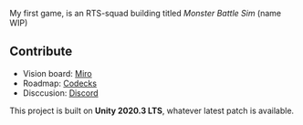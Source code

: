 My first game, is an RTS-squad building titled _Monster Battle Sim_ (name WIP)

## Contribute
* Vision board: [Miro](https://miro.com/welcomeonboard/bFhuVkZ2Q2RTV1FRdTlZMDIzQTBJYXo4OWJtVzVZOHBtdU5iWTBzdkFjVk1kSE5mTXdhV2FpMVdjbGtoOVV5UXwzMDc0NDU3MzYwMDY3ODIyNDE3fDI=?share_link_id=357698495875)
* Roadmap: [Codecks](https://jammies.codecks.io/decks)
* Disccusion: [Discord](https://discord.gg/EQe4htDrTB)


This project is built on **Unity 2020.3 LTS**, whatever latest patch is available.
